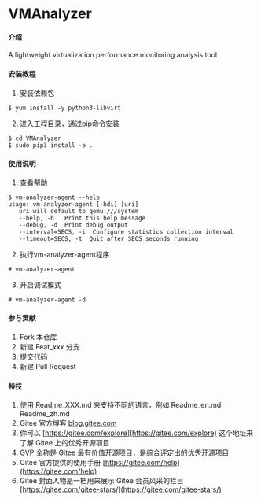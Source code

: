 # VMAnalyzer

#### 介绍
A lightweight virtualization performance monitoring analysis tool

#### 安装教程

1.  安装依赖包
   ```
   $ yum install -y python3-libvirt
   ```

2.  进入工程目录，通过pip命令安装
   ```
   $ cd VMAnalyzer
   $ sudo pip3 install -e .
   ```

#### 使用说明

1.  查看帮助
   ```
   $ vm-analyzer-agent --help
   usage: vm-analyzer-agent [-hdi] [uri]
      uri will default to qemu:///system
      --help, -h   Print this help message
      --debug, -d  Print debug output
      --interval=SECS, -i  Configure statistics collection interval
      --timeout=SECS, -t  Quit after SECS seconds running
   ```

2.  执行vm-analyzer-agent程序
   ```
   # vm-analyzer-agent
   ```

3.  开启调试模式
   ```
   # vm-analyzer-agent -d
   ```

#### 参与贡献

1.  Fork 本仓库
2.  新建 Feat_xxx 分支
3.  提交代码
4.  新建 Pull Request


#### 特技

1.  使用 Readme\_XXX.md 来支持不同的语言，例如 Readme\_en.md, Readme\_zh.md
2.  Gitee 官方博客 [blog.gitee.com](https://blog.gitee.com)
3.  你可以 [https://gitee.com/explore](https://gitee.com/explore) 这个地址来了解 Gitee 上的优秀开源项目
4.  [GVP](https://gitee.com/gvp) 全称是 Gitee 最有价值开源项目，是综合评定出的优秀开源项目
5.  Gitee 官方提供的使用手册 [https://gitee.com/help](https://gitee.com/help)
6.  Gitee 封面人物是一档用来展示 Gitee 会员风采的栏目 [https://gitee.com/gitee-stars/](https://gitee.com/gitee-stars/)
